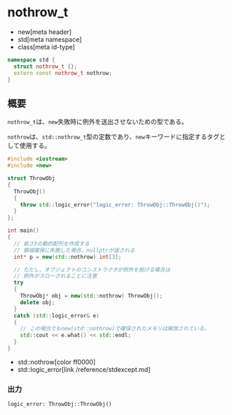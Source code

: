 # nothrow_t
* new[meta header]
* std[meta namespace]
* class[meta id-type]

```cpp
namespace std {
  struct nothrow_t {};
  extern const nothrow_t nothrow;
}
```

## 概要
`nothrow_t`は、`new`失敗時に例外を送出させないための型である。

`nothrow`は、`std::nothrow_t`型の定数であり、`new`キーワードに指定するタグとして使用する。


```cpp example
#include <iostream>
#include <new>

struct ThrowObj
{
  ThrowObj()
  {
    throw std::logic_error("logic_error: ThrowObj::ThrowObj()");
  }
};

int main()
{
  // 長さ3の動的配列を作成する
  // 領域確保に失敗した場合、nullptrが返される
  int* p = new(std::nothrow) int[3];

  // ただし、オブジェクトのコンストラクタが例外を投げる場合は
  // 例外がスローされることに注意
  try
  {
    ThrowObj* obj = new(std::nothrow) ThrowObj();
    delete obj;
  }
  catch (std::logic_error& e)
  {
    // この場合でもnew(std::nothrow)で確保されたメモリは解放されている。
    std::cout << e.what() << std::endl;
  }
}
```
* std::nothrow[color ff0000]
* std::logic_error[link /reference/stdexcept.md]

### 出力
```
logic_error: ThrowObj::ThrowObj()
```
